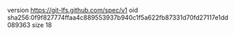 version https://git-lfs.github.com/spec/v1
oid sha256:0f9f827774ffaa4c889553937b940c1f5a622fb87331d70fd27117e1dd089363
size 18

